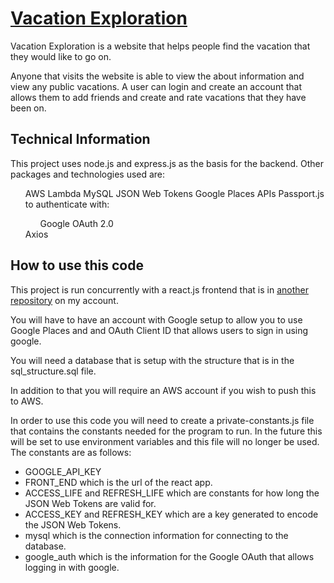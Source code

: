 <h1><a href="https://main.d1onofnofz7ttl.amplifyapp.com">Vacation Exploration</a></h1>
<p>
  Vacation Exploration is a website that helps people find the vacation that they would like to go on.
</p>
<p>
  Anyone that visits the website is able to view the about information and view any public vacations. A user can login and create an account that allows them to add friends and create and rate vacations that they have been on.
</p>
<h2>Technical Information</h2>
<p>
  This project uses node.js and express.js as the basis for the backend. Other packages and technologies used are:
  <ul>
    AWS Lambda
    MySQL
    JSON Web Tokens
    Google Places APIs
    Passport.js to authenticate with:
    <ul>
      Google OAuth 2.0
    </ul>
    Axios
  </ul>
<h2>How to use this code</h2>
<p>
  This project is run concurrently with a react.js frontend that is in
  <a href="https://github.com/cdoseck15/vacation-exploration-react">another repository</a> 
  on my account.
</p>
<p>
  You will have to have an account with Google setup to allow you to use Google Places and and OAuth Client ID that allows users to sign in using google.
</p>
<p>
  You will need a database that is setup with the structure that is in the sql_structure.sql file.
</p>
<p>
  In addition to that you will require an AWS account if you wish to push this to AWS.
</p>
<p>
  In order to use this code you will need to create a private-constants.js file that contains the constants needed for the program to run. In the future this will be set to use environment variables and this file will no longer be used. The constants are as follows:
  <ul>
    <li>GOOGLE_API_KEY</li>
    <li>FRONT_END which is the url of the react app.</li>
    <li>ACCESS_LIFE and REFRESH_LIFE which are constants for how long the JSON Web Tokens are valid for.</li>
    <li>ACCESS_KEY and REFRESH_KEY which are a key generated to encode the JSON Web Tokens.</li>
    <li>mysql which is the connection information for connecting to the database.</li>
    <li>google_auth which is the information for the Google OAuth that allows logging in with google.</li>
  </ul>
</p>
<p>
